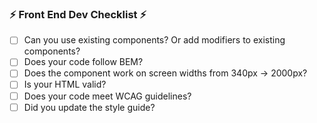 ### :zap: Front End Dev Checklist :zap:

* [ ] Can you use existing components? Or add modifiers to existing components? 
* [ ] Does your code follow BEM?
* [ ] Does the component work on screen widths from 340px -> 2000px?  
* [ ] Is your HTML valid? 
* [ ] Does your code meet WCAG guidelines? 
* [ ] Did you update the style guide? 
